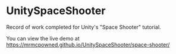 # UnitySpaceShooter
Record of work completed for Unity's "Space Shooter" tutorial.

You can view the live demo at https://mrmcpowned.github.io/UnitySpaceShooter/space-shooter/
